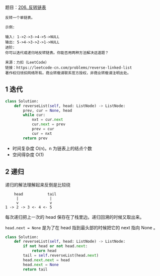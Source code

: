 题目：[206. 反转链表](https://leetcode-cn.com/problems/reverse-linked-list/)

```
反转一个单链表。

示例:

输入: 1->2->3->4->5->NULL
输出: 5->4->3->2->1->NULL
进阶:
你可以迭代或递归地反转链表。你能否用两种方法解决这道题？

来源：力扣（LeetCode）
链接：https://leetcode-cn.com/problems/reverse-linked-list
著作权归领扣网络所有。商业转载请联系官方授权，非商业转载请注明出处。
```

## 1 迭代

```py
class Solution:
    def reverseList(self, head: ListNode) -> ListNode:
        prev, cur = None, head
        while cur:
            nxt = cur.next
            cur.next = prev
            prev = cur
            cur = nxt
        return prev
```

* 时间复杂度 O(n)。n 为链表上的结点个数
* 空间得杂度 O(1)

## 2 递归

递归的解法理解起来反倒是比较绕

```
    head           tail
     |              |
     v              v
1 -> 2 -> 3 <- 4 <- 5
```

每次递归把上一次的 head 保存在了栈里边。递归回溯的时候又取出来。

`head.next = None` 是为了在 head 指到最头部的时候把它的 next 指向 None 。

```py
class Solution:
    def reverseList(self, head: ListNode) -> ListNode:
        if not head or not head.next:
            return head
        tail = self.reverseList(head.next)
        head.next.next = head
        head.next = None
        return tail
```


